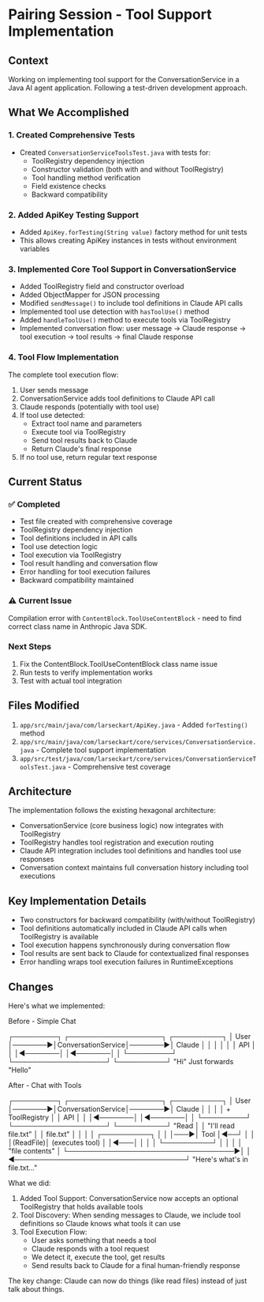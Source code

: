 # Pairing Session - Tool Support Implementation

## Context
Working on implementing tool support for the ConversationService in a Java AI agent application. Following a test-driven development approach.

## What We Accomplished

### 1. Created Comprehensive Tests
- Created `ConversationServiceToolsTest.java` with tests for:
  - ToolRegistry dependency injection
  - Constructor validation (both with and without ToolRegistry)
  - Tool handling method verification
  - Field existence checks
  - Backward compatibility

### 2. Added ApiKey Testing Support
- Added `ApiKey.forTesting(String value)` factory method for unit tests
- This allows creating ApiKey instances in tests without environment variables

### 3. Implemented Core Tool Support in ConversationService
- Added ToolRegistry field and constructor overload
- Added ObjectMapper for JSON processing
- Modified `sendMessage()` to include tool definitions in Claude API calls
- Implemented tool use detection with `hasToolUse()` method
- Added `handleToolUse()` method to execute tools via ToolRegistry
- Implemented conversation flow: user message → Claude response → tool execution → tool results → final Claude response

### 4. Tool Flow Implementation
The complete tool execution flow:
1. User sends message
2. ConversationService adds tool definitions to Claude API call
3. Claude responds (potentially with tool use)
4. If tool use detected:
   - Extract tool name and parameters
   - Execute tool via ToolRegistry
   - Send tool results back to Claude
   - Return Claude's final response
5. If no tool use, return regular text response

## Current Status

### ✅ Completed
- Test file created with comprehensive coverage
- ToolRegistry dependency injection
- Tool definitions included in API calls
- Tool use detection logic
- Tool execution via ToolRegistry
- Tool result handling and conversation flow
- Error handling for tool execution failures
- Backward compatibility maintained

### ⚠️ Current Issue
Compilation error with `ContentBlock.ToolUseContentBlock` - need to find correct class name in Anthropic Java SDK.

### Next Steps
1. Fix the ContentBlock.ToolUseContentBlock class name issue
2. Run tests to verify implementation works
3. Test with actual tool integration

## Files Modified
1. `app/src/main/java/com/larseckart/ApiKey.java` - Added `forTesting()` method
2. `app/src/main/java/com/larseckart/core/services/ConversationService.java` - Complete tool support implementation
3. `app/src/test/java/com/larseckart/core/services/ConversationServiceToolsTest.java` - Comprehensive test coverage

## Architecture
The implementation follows the existing hexagonal architecture:
- ConversationService (core business logic) now integrates with ToolRegistry
- ToolRegistry handles tool registration and execution routing
- Claude API integration includes tool definitions and handles tool use responses
- Conversation context maintains full conversation history including tool executions

## Key Implementation Details
- Two constructors for backward compatibility (with/without ToolRegistry)
- Tool definitions automatically included in Claude API calls when ToolRegistry is available
- Tool execution happens synchronously during conversation flow
- Tool results are sent back to Claude for contextualized final responses
- Error handling wraps tool execution failures in RuntimeExceptions

## Changes
Here's what we implemented:

Before - Simple Chat

┌─────────┐        ┌───────────────────┐        ┌──────────┐
│  User   │───────▶│ConversationService│───────▶│  Claude  │
│         │        │                   │        │   API    │
│         │◀───────│                   │◀───────│          │
└─────────┘        └───────────────────┘        └──────────┘
"Hi"               Just forwards                "Hello"

After - Chat with Tools

┌─────────┐        ┌───────────────────┐        ┌──────────┐
│  User   │───────▶│ConversationService│───────▶│  Claude  │
│         │        │   + ToolRegistry  │        │   API    │
│         │◀───────│                   │◀───────│          │
└─────────┘        └───────────────────┘        └──────────┘
"Read            │                   │            "I'll read
file.txt"        │                   │            file.txt"
│                   │               │
│    ┌──────────┐   │               │
│───▶│   Tool   │◀──┘               │
│    │(ReadFile)│ (executes tool)   │
│◀───│          │                   │
│    └──────────┘                   │
│                                   │
│    "file contents"                │
└──────────────────────────────────▶│
│
◀───────────────────────────────────┘
"Here's what's in file.txt..."

What we did:

1. Added Tool Support: ConversationService now accepts an optional ToolRegistry that holds available tools
2. Tool Discovery: When sending messages to Claude, we include tool definitions so Claude knows what tools it can use
3. Tool Execution Flow:
   - User asks something that needs a tool
   - Claude responds with a tool request
   - We detect it, execute the tool, get results
   - Send results back to Claude for a final human-friendly response

The key change: Claude can now do things (like read files) instead of just talk about things.
